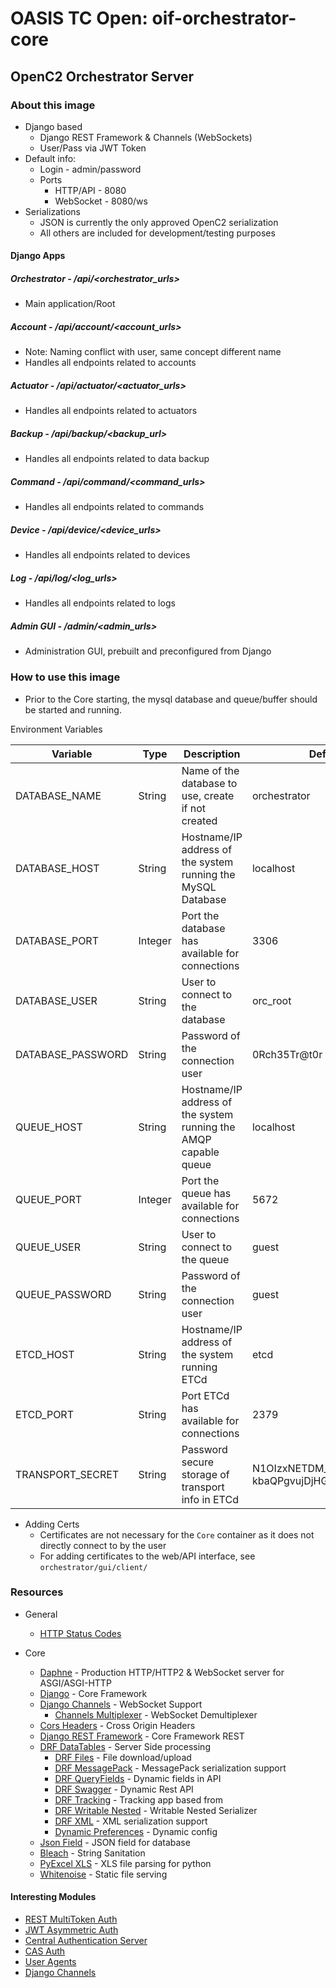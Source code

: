 # OASIS TC Open: oif-orchestrator-core
## OpenC2 Orchestrator Server

### About this image
- Django based
    - Django REST Framework & Channels (WebSockets)
    - User/Pass via JWT Token
- Default info:
    - Login - admin/password
    - Ports
        - HTTP/API - 8080
        - WebSocket - 8080/ws
- Serializations
    - JSON is currently the only approved OpenC2 serialization
    - All others are included for development/testing purposes

#### Django Apps
##### Orchestrator - /api/<orchestrator_urls>
- Main application/Root 

##### Account - /api/account/<account_urls>
- Note: Naming conflict with user, same concept different name
- Handles all endpoints related to accounts

##### Actuator - /api/actuator/<actuator_urls>
- Handles all endpoints related to actuators

##### Backup - /api/backup/<backup_url>
- Handles all endpoints related to data backup
 
##### Command - /api/command/<command_urls>
- Handles all endpoints related to commands

##### Device - /api/device/<device_urls>
- Handles all endpoints related to devices

##### Log - /api/log/<log_urls>
- Handles all endpoints related to logs

##### Admin GUI - /admin/<admin_urls>
- Administration GUI, prebuilt and preconfigured from Django


### How to use this image
- Prior to the Core starting, the mysql database and queue/buffer should be started and running.

Environment Variables

| Variable          | Type    | Description                                                      | Default                                      |
|-------------------|---------|------------------------------------------------------------------|----------------------------------------------|
| DATABASE_NAME     | String  | Name of the database to use, create if not created               | orchestrator                                 |
| DATABASE_HOST     | String  | Hostname/IP address of the system running the MySQL Database     | localhost                                    |
| DATABASE_PORT     | Integer | Port the database has available for connections                  | 3306                                         |
| DATABASE_USER     | String  | User to connect to the database                                  | orc_root                                     |
| DATABASE_PASSWORD | String  | Password of the connection user                                  | 0Rch35Tr@t0r                                 | 
| QUEUE_HOST        | String  | Hostname/IP address of the system running the AMQP capable queue | localhost                                    |
| QUEUE_PORT        | Integer | Port the queue has available for connections                     | 5672                                         |
| QUEUE_USER        | String  | User to connect to the queue                                     | guest                                        |
| QUEUE_PASSWORD    | String  | Password of the connection user                                  | guest                                        |
| ETCD_HOST         | String  | Hostname/IP address of the system running ETCd                   | etcd                                         |
| ETCD_PORT         | String  | Port ETCd has available for connections                          | 2379                                         |
| TRANSPORT_SECRET  | String  | Password secure storage of transport info in ETCd                | N1OIzxNETDM_s3X_eMM-kbaQPgvujDjHGWEKU2yLsGo= |

 - Adding Certs
	- Certificates are not necessary for the `Core` container as it does not directly connect to by the user
	- For adding certificates to the web/API interface, see `orchestrator/gui/client/`


### Resources
- General
    - [HTTP Status Codes](https://www.restapitutorial.com/httpstatuscodes.html)

- Core
	- [Daphne](https://pypi.org/project/daphne) - Production HTTP/HTTP2 & WebSocket server for ASGI/ASGI-HTTP
	- [Django](https://www.djangoproject.com) - Core Framework
	- [Django Channels](https://channels.readthedocs.io/en/latest) - WebSocket Support
		- [Channels Multiplexer](https://pypi.org/project/channelsmultiplexer) - WebSocket Demultiplexer
	- [Cors Headers](https://pypi.org/project/django-cors-headers) - Cross Origin Headers
	- [Django REST Framework](http://www.django-rest-framework.org) - Core Framework REST
	- [DRF DataTables](https://django-rest-framework-datatables.readthedocs.io/en/latest) - Server Side processing
		- [DRF Files](https://pypi.org/project/djangorestframework-files) - File download/upload
		- [DRF MessagePack](https://pypi.org/project/djangorestframework-msgpack) - MessagePack serialization support
		- [DRF QueryFields](https://djangorestframework-queryfields.readthedocs.io/en/latest) - Dynamic fields in API
		- [DRF Swagger](https://django-rest-swagger.readthedocs.io/en/latest) - Dynamic Rest API
		- [DRF Tracking](https://drf-tracking.readthedocs.io/en/latest) - Tracking app based from
		- [DRF Writable Nested](https://pypi.org/project/drf-writable-nested) - Writable Nested Serializer
		- [DRF XML](https://pypi.org/project/djangorestframework-XML) - XML serialization support
		- [Dynamic Preferences](https://django-dynamic-preferences.readthedocs.io/en/latest) - Dynamic config
    - [Json Field](https://pypi.org/project/jsonfield) - JSON field for database
    - [Bleach](https://bleach.readthedocs.io/en/latest) - String Sanitation
    - [PyExcel XLS](https://pypi.org/project/pyexcel-xls) - XLS file parsing for python
    - [Whitenoise](http://whitenoise.evans.io/en/stable) - Static file serving
    
#### Interesting Modules
- [REST MultiToken Auth](https://pypi.org/project/django-rest-multitokenauth/)
- [JWT Asymmetric Auth](https://pypi.org/project/asymmetric_jwt_auth/)
- [Central Authentication Server](https://hub.docker.com/r/apereo/cas/)
- [CAS Auth](https://github.com/mingchen/django-cas-ng)
- [User Agents](https://github.com/selwin/django-user_agents)
- [Django Channels](https://channels.readthedocs.io/en/latest/)
